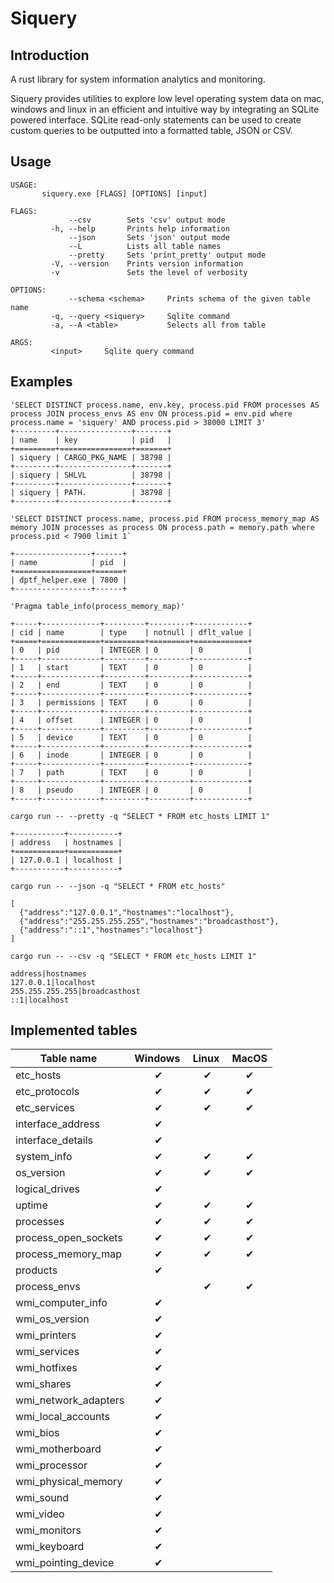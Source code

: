 # Siquery

## Introduction

A rust library for system information analytics and monitoring.

Siquery provides utilities to explore low level operating system data on mac, windows and linux in an efficient and intuitive way by integrating an SQLite powered interface. 
SQLite read-only statements can be used to create custom queries to be outputted into a formatted table, JSON or CSV.

## Usage

```
USAGE: 
       siquery.exe [FLAGS] [OPTIONS] [input]

FLAGS:
             --csv        Sets 'csv' output mode
         -h, --help       Prints help information
             --json       Sets 'json' output mode
             --L          Lists all table names
             --pretty     Sets 'print_pretty' output mode
         -V, --version    Prints version information
         -v               Sets the level of verbosity

OPTIONS:
             --schema <schema>     Prints schema of the given table name
         -q, --query <siquery>     Sqlite command
         -a, --A <table>           Selects all from table

ARGS:
         <input>     Sqlite query command
```
## Examples
```
'SELECT DISTINCT process.name, env.key, process.pid FROM processes AS process JOIN process_envs AS env ON process.pid = env.pid where process.name = 'siquery' AND process.pid > 38000 LIMIT 3' 
+---------+----------------+-------+
| name    | key            | pid   |
+=========+================+=======+
| siquery | CARGO_PKG_NAME | 38798 |
+---------+----------------+-------+
| siquery | SHLVL          | 38798 |
+---------+----------------+-------+
| siquery | PATH.          | 38798 |
+---------+----------------+-------+
```
```
'SELECT DISTINCT process.name, process.pid FROM process_memory_map AS memory JOIN processes as process ON process.path = memory.path where process.pid < 7900 limit 1`

+-----------------+------+
| name            | pid  |
+=================+======+
| dptf_helper.exe | 7800 |
+-----------------+------+
```
```
'Pragma table_info(process_memory_map)'

+-----+-------------+---------+---------+------------+
| cid | name        | type    | notnull | dflt_value |
+=====+=============+=========+=========+============+
| 0   | pid         | INTEGER | 0       | 0          |
+-----+-------------+---------+---------+------------+
| 1   | start       | TEXT    | 0       | 0          |
+-----+-------------+---------+---------+------------+
| 2   | end         | TEXT    | 0       | 0          |
+-----+-------------+---------+---------+------------+
| 3   | permissions | TEXT    | 0       | 0          |
+-----+-------------+---------+---------+------------+
| 4   | offset      | INTEGER | 0       | 0          |
+-----+-------------+---------+---------+------------+
| 5   | device      | TEXT    | 0       | 0          |
+-----+-------------+---------+---------+------------+
| 6   | inode       | INTEGER | 0       | 0          |
+-----+-------------+---------+---------+------------+
| 7   | path        | TEXT    | 0       | 0          |
+-----+-------------+---------+---------+------------+
| 8   | pseudo      | INTEGER | 0       | 0          |
+-----+-------------+---------+---------+------------+
```
```
cargo run -- --pretty -q "SELECT * FROM etc_hosts LIMIT 1"

+-----------+-----------+
| address   | hostnames |
+===========+===========+
| 127.0.0.1 | localhost |
+-----------+-----------+
```
```
cargo run -- --json -q "SELECT * FROM etc_hosts"

[
  {"address":"127.0.0.1","hostnames":"localhost"},
  {"address":"255.255.255.255","hostnames":"broadcasthost"},
  {"address":"::1","hostnames":"localhost"}
]
```
```
cargo run -- --csv -q "SELECT * FROM etc_hosts LIMIT 1"

address|hostnames
127.0.0.1|localhost
255.255.255.255|broadcasthost
::1|localhost
```

## Implemented tables 

Table name | Windows | Linux | MacOS
--- | :---: | :---: | :---: |
etc_hosts | ✔ | ✔ | ✔
etc_protocols | ✔ | ✔ | ✔
etc_services | ✔ | ✔ | ✔
interface_address | ✔ |  | 
interface_details | ✔ |  | 
system_info | ✔ | ✔ | ✔
os_version | ✔ | ✔ | ✔
logical_drives | ✔ |  | 
uptime | ✔ | ✔ | ✔
processes | ✔ | ✔ | ✔
process_open_sockets | ✔ | ✔ | ✔
process_memory_map | ✔ | ✔ | ✔
products | ✔ |  | 
process_envs |  | ✔ | ✔
wmi_computer_info | ✔ |  | 
wmi_os_version  | ✔ |  |
wmi_printers | ✔ |  |
wmi_services | ✔ |  |
wmi_hotfixes | ✔ |  |
wmi_shares | ✔ |  |
wmi_network_adapters | ✔ |  |
wmi_local_accounts | ✔ |  |
wmi_bios | ✔ |  |
wmi_motherboard | ✔ |  |
wmi_processor | ✔ |  |
wmi_physical_memory | ✔ |  |
wmi_sound | ✔ |  |
wmi_video | ✔ |  |
wmi_monitors | ✔ |  |
wmi_keyboard | ✔ |  |
wmi_pointing_device | ✔ |  |





